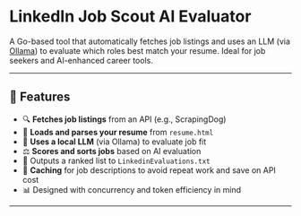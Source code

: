 # LinkedIn Job Scout AI Evaluator

A Go-based tool that automatically fetches job listings and uses an LLM (via [Ollama](https://ollama.com)) to evaluate which roles best match your resume. Ideal for job seekers and AI-enhanced career tools.

---

## 🚀 Features

- 🔍 **Fetches job listings** from an API (e.g., ScrapingDog)
- 📄 **Loads and parses your resume** from `resume.html`
- 🤖 **Uses a local LLM** (via Ollama) to evaluate job fit
- ⚖️ **Scores and sorts jobs** based on AI evaluation
- 📁 Outputs a ranked list to `LinkedinEvaluations.txt`
- 💾 **Caching** for job descriptions to avoid repeat work and save on API cost
- 📊 Designed with concurrency and token efficiency in mind

---


